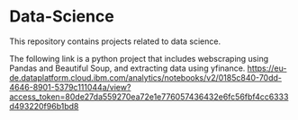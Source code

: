 # Data-Science
This repository contains projects related to data science.

The following link is a python project that includes webscraping using Pandas and Beautiful Soup, and extracting data using yfinance.
https://eu-de.dataplatform.cloud.ibm.com/analytics/notebooks/v2/0185c840-70dd-4646-8901-5379c111044a/view?access_token=80de27da559270ea72e1e776057436432e6fc56fbf4cc6333d493220f96b1bd8
